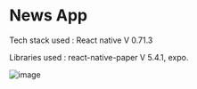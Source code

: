 # News App

Tech stack used : React native V 0.71.3

Libraries used : react-native-paper V 5.4.1, expo.

![image](https://user-images.githubusercontent.com/107784718/227857833-9264cedf-c889-4b45-a92a-7546ccffcc8e.png)
